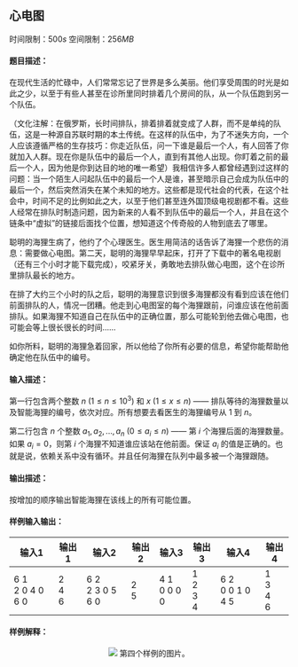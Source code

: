 ## 心电图
时间限制：$500s$ 空间限制：$256MB$  
#### 题目描述：
在现代生活的忙碌中，人们常常忘记了世界是多么美丽。他们享受周围的时光是如此之少，以至于有些人甚至在诊所里同时排着几个房间的队，从一个队伍跑到另一个队伍。

（文化注解：在俄罗斯，长时间排队，排着排着就变成了人群，而不是单纯的队伍，这是一种源自苏联时期的本土传统。在这样的队伍中，为了不迷失方向，一个人应该遵循严格的生存技巧：你走近队伍，问一下谁是最后一个人，有人回答了你就加入人群。现在你是队伍中的最后一个人，直到有其他人出现。你盯着之前的最后一个人，因为他是你到达目的地的唯一希望）我相信许多人都曾经遇到过这样的问题：当一个陌生人问起队伍中的最后一个人是谁，甚至暗示自己会成为队伍中的最后一个，然后突然消失在某个未知的地方。这些都是现代社会的代表，在这个社会中，时间不足的比例如此之大，以至于他们甚至连外国顶级电视剧都不看。这些人经常在排队时制造问题，因为新来的人看不到队伍中的最后一个人，并且在这个链条中“虚拟”的链接后面找个位置，想知道这个传奇般的人物到底去了哪里。

聪明的海狸生病了，他约了个心理医生。医生用简洁的话告诉了海狸一个悲伤的消息：需要做心电图。第二天，聪明的海狸早早起床，打开了下载中的著名电视剧（还有三个小时才能下载完成），咬紧牙关，勇敢地去排队做心电图，这个在诊所里排队最长的地方。

在排了大约三个小时的队之后，聪明的海狸意识到很多海狸都没有看到应该在他们前面排队的人，情况一团糟。他走到心电图室的每个海狸跟前，问谁应该在他前面排队。如果海狸不知道自己在队伍中的正确位置，那么可能轮到他去做心电图，也可能会等上很长很长的时间……

如你所料，聪明的海狸急着回家，所以他给了你所有必要的信息，希望你能帮助他确定他在队伍中的编号。
#### 输入描述：
第一行包含两个整数 $n$ $(1 ≤ n ≤ 10^3)$ 和 $x$ $(1 ≤ x ≤ n)$ —— 排队等待的海狸数量以及智能海狸的编号，依次对应。所有想要去看医生的海狸编号从 $1$ 到 $n$。

第二行包含 $n$ 个整数 $a_1, a_2, ..., a_n$ $(0 ≤ a_i ≤ n)$ —— 第 $i$ 个海狸后面的海狸数量。如果 $a_i = 0$，则第 $i$ 个海狸不知道谁应该站在他前面。保证 $a_i$ 的值是正确的。也就是说，依赖关系中没有循环。并且任何海狸在队列中最多被一个海狸跟随。


#### 输出描述：
<p>按增加的顺序输出智能海狸在该线上的所有可能位置。</p>

#### 样例输入输出：
|输入1| 输出1 |输入2| 输出2 |输入3| 输出3 |输入4| 输出4 |
|-- | -- |-- | -- |-- | -- |-- | -- |
|6 1<br />2 0 4 0 6 0|2<br />4<br />6|6 2<br />2 3 0 5 6 0|2<br />5|4 1<br />0 0 0 0|1<br />2<br />3<br />4|6 2<br />0 0 1 0 4 5|1<br />3<br />4<br />6|
#### 样例解释：
<center> <img class="tex-graphics" src="https://espresso.codeforces.com/d5079ad4ed6b3a59da61cd29cb97f91df20a7695.png" style="max-width: 100.0%;max-height: 100.0%;" /> <span class="tex-font-size-script"> 第四个样例的图片。 </span> </center>
